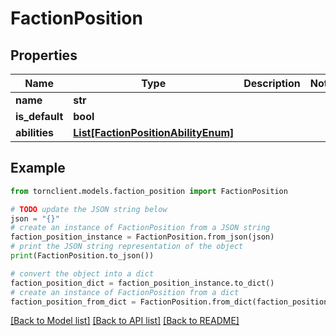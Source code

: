 # FactionPosition


## Properties

Name | Type | Description | Notes
------------ | ------------- | ------------- | -------------
**name** | **str** |  | 
**is_default** | **bool** |  | 
**abilities** | [**List[FactionPositionAbilityEnum]**](FactionPositionAbilityEnum.md) |  | 

## Example

```python
from tornclient.models.faction_position import FactionPosition

# TODO update the JSON string below
json = "{}"
# create an instance of FactionPosition from a JSON string
faction_position_instance = FactionPosition.from_json(json)
# print the JSON string representation of the object
print(FactionPosition.to_json())

# convert the object into a dict
faction_position_dict = faction_position_instance.to_dict()
# create an instance of FactionPosition from a dict
faction_position_from_dict = FactionPosition.from_dict(faction_position_dict)
```
[[Back to Model list]](../README.md#documentation-for-models) [[Back to API list]](../README.md#documentation-for-api-endpoints) [[Back to README]](../README.md)


